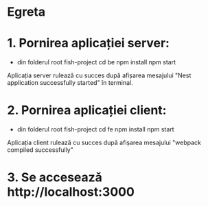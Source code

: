# Egreta

# 1. Pornirea aplicației server:

- din folderul root fish-project
	cd be
	npm install
	npm start

Aplicația server rulează cu succes după afișarea mesajului 
"Nest application successfully started" în terminal.	

# 2. Pornirea aplicației client:

- din folderul root fish-project
	cd fe
	npm install
	npm start

Aplicația client rulează cu succes după afișarea mesajului 
"webpack compiled successfully"

# 3. Se accesează http://localhost:3000
